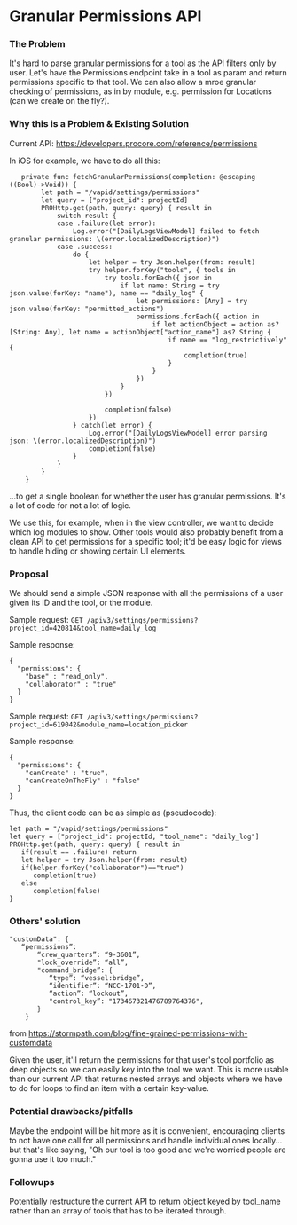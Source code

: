 
Granular Permissions API
===

### The Problem
It's hard to parse granular permissions for a tool as the API filters only by user.
Let's have the Permissions endpoint take in a tool as param and return permissions specific to that tool. We can also allow a mroe granular checking of permissions, as in by module, e.g. permission for Locations (can we create on the fly?).

### Why this is a Problem & Existing Solution
Current API: https://developers.procore.com/reference/permissions

In iOS for example, we have to do all this:

```
   private func fetchGranularPermissions(completion: @escaping ((Bool)->Void)) {
        let path = "/vapid/settings/permissions"
        let query = ["project_id": projectId]
        PROHttp.get(path, query: query) { result in
            switch result {
            case .failure(let error):
                Log.error("[DailyLogsViewModel] failed to fetch granular permissions: \(error.localizedDescription)")
            case .success:
                do {
                    let helper = try Json.helper(from: result)
                    try helper.forKey("tools", { tools in
                        try tools.forEach({ json in
                            if let name: String = try json.value(forKey: "name"), name == "daily_log" {
                                let permissions: [Any] = try json.value(forKey: "permitted_actions")
                                permissions.forEach({ action in
                                    if let actionObject = action as? [String: Any], let name = actionObject["action_name"] as? String {
                                        if name == "log_restrictively" {
                                            completion(true)
                                        }
                                    }
                                })
                            }
                        })

                        completion(false)
                    })
                } catch(let error) {
                    Log.error("[DailyLogsViewModel] error parsing json: \(error.localizedDescription)")
                    completion(false)
                }
            }
        }
    }
```


...to get a single boolean for whether the user has granular permissions.
It's a lot of code for not a lot of logic.

We use this, for example, when in the view controller, we want to decide which log modules to show. Other tools would also probably benefit from a clean API to get permissions for a specific tool; it'd be easy logic for views to handle hiding or showing certain UI elements.

### Proposal

We should send a simple JSON response with all the permissions of a user given its ID and the tool, or the module.

Sample request: ```GET /apiv3/settings/permissions?project_id=420814&tool_name=daily_log```

Sample response:
```
{
  "permissions": {
    "base" : "read_only",
    "collaborator" : "true"
  }
}
```


Sample request: ```GET /apiv3/settings/permissions?project_id=619042&module_name=location_picker```

Sample response:
```
{
  "permissions": {
    "canCreate" : "true",
    "canCreateOnTheFly" : "false"
  }
}
```

Thus, the client code can be as simple as (pseudocode): 
```
let path = "/vapid/settings/permissions"
let query = ["project_id": projectId, "tool_name": "daily_log"]
PROHttp.get(path, query: query) { result in
   if(result == .failure) return
   let helper = try Json.helper(from: result)
   if(helper.forKey("collaborator")=="true")
      completion(true)
   else 
      completion(false)
}
```

### Others' solution
```
"customData": {
   “permissions”:
       “crew_quarters”: “9-3601”,
       "lock_override”: “all”,
       "command_bridge”: {
          “type”: “vessel:bridge”,
          “identifier”: “NCC-1701-D”,
          “action”: “lockout”,
          "control_key”: "173467321476789764376",
       }
    }
```
from https://stormpath.com/blog/fine-grained-permissions-with-customdata

Given the user, it'll return the permissions for that user's tool portfolio as deep objects so we can easily key into the tool we want. This is more usable than our current API that returns nested arrays and objects where we have to do for loops to find an item with a certain key-value.


### Potential drawbacks/pitfalls
Maybe the endpoint will be hit more as it is convenient, encouraging clients to not have one call for all permissions and handle individual ones locally... but that's like saying, "Oh our tool is too good and we're worried people are gonna use it too much."

### Followups

Potentially restructure the current API to return object keyed by tool_name rather than an array of tools that has to be iterated through.
